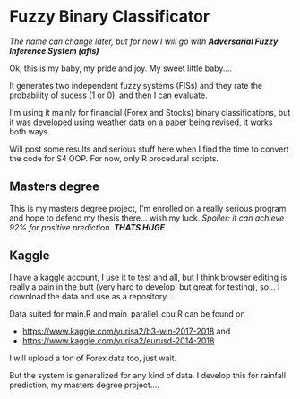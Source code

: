 # Fuzzy Binary Classificator
*The name can change later, but for now I will go with **Adversarial Fuzzy Inference System (afis)***


Ok, this is my baby, my pride and joy. My sweet little baby....

It generates two independent fuzzy systems (FISs) and they rate the probability of sucess (1 or 0), and then I can evaluate.

I'm using it mainly for financial (Forex and Stocks) binary classifications, but it was developed using weather data on a paper being revised, it works both ways.

Will post some results and serious stuff here when I find the time to convert the code for S4 OOP. For now, only R procedural scripts.

## Masters degree
This is my masters degree project, I'm enrolled on a really serious program and hope to defend my thesis there... wish my luck.
*Spoiler: it can achieve 92% for positive prediction. **THATS HUGE***
## Kaggle
I have a kaggle account, I use it to test and all, but I think browser editing is really a pain in the butt (very hard to develop, but great for testing), so... I download the data and use as a repository...

Data suited for main.R and main_parallel_cpu.R can be found on
- https://www.kaggle.com/yurisa2/b3-win-2017-2018 and
- https://www.kaggle.com/yurisa2/eurusd-2014-2018

I will upload a ton of Forex data too, just wait.

But the system is generalized for any kind of data.
I develop this for rainfall prediction, my masters degree project....
